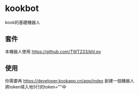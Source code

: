 # kookbot
kook的基礎機器人

套件
---

本機器人使用 https://github.com/TWT233/khl.py

使用
---

你需要再 https://developer.kookapp.cn/app/index 創建一個機器人</br>
將token填入地5行的token=""中
